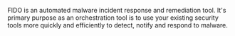 FIDO is an automated malware incident response and remediation tool. It's primary purpose as an orchestration tool is to use your existing security tools more quickly and efficiently to detect, notify and respond to malware.
